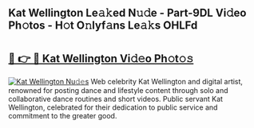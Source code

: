 ## Kat Wellington Le𝚊𝚔ed N𝚞𝚍e - Part-9DL Vi𝚍eo Ph𝚘tos - H𝚘t O𝚗lyf𝚊ns Le𝚊𝚔s OHLFd

# <h2><a href="http://hf55wn.feru.top/?c=Kat+Wellington">🔗 👉 🔴 Kat Wellington Vi𝚍𝚎o Ph𝚘t𝚘𝚜</a></h2>

[![Kat Wellington Nu𝚍𝚎s](https://i.imgur.com/0TWrTi3.gif)](http://hf55wn.feru.top/?c=Kat+Wellington)
Web celebrity Kat Wellington and digital artist, renowned for posting dance and lifestyle content through solo and collaborative dance routines and short videos. Public servant Kat Wellington, celebrated for their dedication to public service and commitment to the greater good. 
